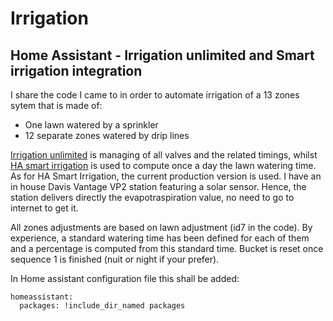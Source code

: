 # Irrigation

## Home Assistant - Irrigation unlimited and Smart irrigation integration

I share the code I came to in order to automate irrigation of a 13 zones sytem that is made of:
- One lawn watered by a sprinkler
- 12 separate zones watered by drip lines

<p><a href="https://github.com/rgc99/irrigation_unlimited">Irrigation unlimited</a> is managing of all valves and the related timings, whilst <a href="https://github.com/jeroenterheerdt/HAsmartirrigation">HA smart irrigation</a> is used to compute once a day the lawn watering time. As for HA Smart Irrigation, the current production version is used. I have an in house Davis Vantage VP2 station featuring a solar sensor. Hence, the station delivers directly the evapotraspiration value, no need to go to internet to get it.</p>

All zones adjustments are based on lawn adjustment (id7 in the code). By experience, a standard watering time has been defined for each of them and a percentage is computed from this standard time. Bucket is reset once sequence 1 is finished (nuit or night if your prefer).

In Home assistant configuration file this shall be added:
```
homeassistant:
  packages: !include_dir_named packages
```
